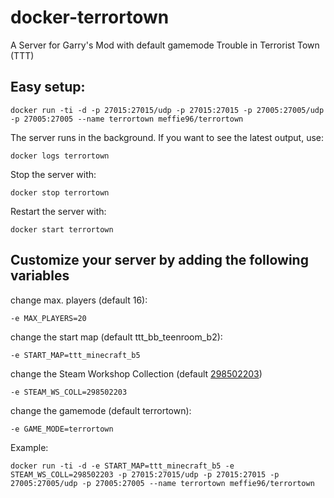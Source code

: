 # docker-terrortown
A Server for Garry's Mod with default gamemode Trouble in Terrorist Town (TTT)

## Easy setup:

`docker run -ti -d -p 27015:27015/udp -p 27015:27015 -p 27005:27005/udp -p 27005:27005 --name terrortown meffie96/terrortown`

The server runs in the background. If you want to see the latest output, use:

`docker logs terrortown`

Stop the server with:

`docker stop terrortown`

Restart the server with:

`docker start terrortown`

## Customize your server by adding the following variables

change max. players (default 16):

`-e MAX_PLAYERS=20`

change the start map (default ttt_bb_teenroom_b2):

`-e START_MAP=ttt_minecraft_b5`

change the Steam Workshop Collection (default [298502203](https://steamcommunity.com/sharedfiles/filedetails/?id=298502203))

`-e STEAM_WS_COLL=298502203`

change the gamemode (default terrortown):

`-e GAME_MODE=terrortown`

Example:

`docker run -ti -d -e START_MAP=ttt_minecraft_b5 -e STEAM_WS_COLL=298502203 -p 27015:27015/udp -p 27015:27015 -p 27005:27005/udp -p 27005:27005 --name terrortown meffie96/terrortown`
